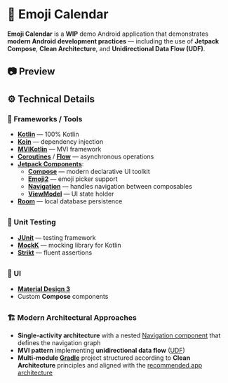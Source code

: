 # 📅 Emoji Calendar

**Emoji Calendar** is a **WIP** demo Android application that demonstrates **modern Android development practices** — including the use of **Jetpack Compose**, **Clean Architecture**, and **Unidirectional Data Flow (UDF)**.

## 📷 Preview



## ⚙️ Technical Details

### 🧩 Frameworks / Tools

- [**Kotlin**](https://kotlinlang.org/) — 100% Kotlin  
- [**Koin**](https://insert-koin.io/) — dependency injection  
- [**MVIKotlin**](https://arkivanov.github.io/MVIKotlin/) — MVI framework  
- [**Coroutines**](https://kotlinlang.org/docs/reference/coroutines-overview.html) / [**Flow**](https://developer.android.com/kotlin/flow/) — asynchronous operations  
- [**Jetpack Components**](https://developer.android.com/jetpack/):
  - [**Compose**](https://developer.android.com/jetpack/compose/) — modern declarative UI toolkit  
  - [**Emoji2**](https://developer.android.com/jetpack/androidx/releases/emoji2/) — emoji picker support  
  - [**Navigation**](https://developer.android.com/topic/libraries/architecture/navigation/) — handles navigation between composables  
  - [**ViewModel**](https://developer.android.com/topic/libraries/architecture/viewmodel/) — UI state holder  
- [**Room**](https://developer.android.com/jetpack/androidx/releases/room/) — local database persistence  

##

### 🧪 Unit Testing

- [**JUnit**](https://junit.org/) — testing framework  
- [**MockK**](https://mockk.io/) — mocking library for Kotlin  
- [**Strikt**](https://strikt.io/) — fluent assertions  

##

### 🎨 UI

- [**Material Design 3**](https://m3.material.io/)  
- Custom **Compose** components  

##

### 🏗️ Modern Architectural Approaches

- **Single-activity architecture** with a nested [Navigation component](https://developer.android.com/guide/navigation/navigation-getting-started) that defines the navigation graph  
- **MVI pattern** implementing **unidirectional data flow** ([UDF](https://developer.android.com/develop/ui/compose/architecture#udf))  
- **Multi-module [Gradle](https://gradle.org/)** project structured according to **Clean Architecture** principles and aligned with the [recommended app architecture](https://developer.android.com/topic/architecture#recommended-app-arch)  
